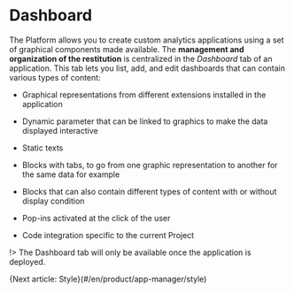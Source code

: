 # Dashboard

The Platform allows you to create custom analytics applications using a set of graphical components made available. The **management and organization of the restitution** is centralized in the *Dashboard* tab of an application.
This tab lets you list, add, and edit dashboards that can contain various types of content:
* Graphical representations from different extensions installed in the application

* Dynamic parameter that can be linked to graphics to make the data displayed interactive

* Static texts

* Blocks with tabs, to go from one graphic representation to another for the same data for example

* Blocks that can also contain different types of content with or without display condition

* Pop-ins activated at the click of the user

* Code integration specific to the current Project

!> The Dashboard tab will only be available once the application is deployed.

{Next article: Style}(#/en/product/app-manager/style)